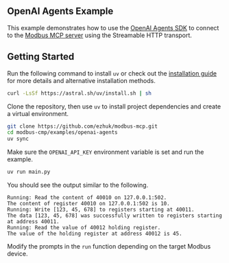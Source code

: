 ## OpenAI Agents Example

This example demonstrates how to use the [OpenAI Agents SDK](https://github.com/openai/openai-agents-python) to connect to the [Modbus MCP server](https://github.com/ezhuk/modbus-mcp) using the Streamable HTTP transport.

## Getting Started

Run the following command to install `uv` or check out the [installation guide](https://docs.astral.sh/uv/getting-started/installation/) for more details and alternative installation methods.

```bash
curl -LsSf https://astral.sh/uv/install.sh | sh
```

Clone the repository, then use `uv` to install project dependencies and create a virtual environment.

```bash
git clone https://github.com/ezhuk/modbus-mcp.git
cd modbus-cmp/examples/openai-agents
uv sync
```

Make sure the `OPENAI_API_KEY` environment variable is set and run the example.

```bash
uv run main.py
```

You should see the output similar to the following.

```text
Running: Read the content of 40010 on 127.0.0.1:502.
The content of register 40010 on 127.0.0.1:502 is 10.
Running: Write [123, 45, 678] to registers starting at 40011.
The data [123, 45, 678] was successfully written to registers starting at address 40011.
Running: Read the value of 40012 holding register.
The value of the holding register at address 40012 is 45.
```

Modify the prompts in the `run` function depending on the target Modbus device.
